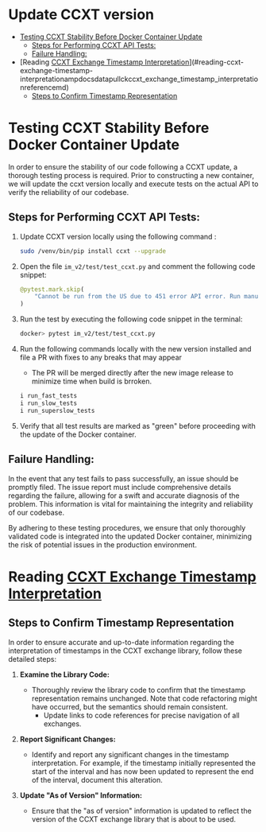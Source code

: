 # Update CCXT version

<!-- toc -->

- [Testing CCXT Stability Before Docker Container Update](#testing-ccxt-stability-before-docker-container-update)
  * [Steps for Performing CCXT API Tests:](#steps-for-performing-ccxt-api-tests)
  * [Failure Handling:](#failure-handling)
- [Reading [CCXT Exchange Timestamp Interpretation](amp/docs/datapull/ck.ccxt_exchange_timestamp_interpretation.reference.md)](#reading-ccxt-exchange-timestamp-interpretationampdocsdatapullckccxt_exchange_timestamp_interpretationreferencemd)
  * [Steps to Confirm Timestamp Representation](#steps-to-confirm-timestamp-representation)

<!-- tocstop -->

# Testing CCXT Stability Before Docker Container Update

In order to ensure the stability of our code following a CCXT update, a
thorough testing process is required. Prior to constructing a new container, we
will update the ccxt version locally and execute tests on the actual API to
verify the reliability of our codebase.

## Steps for Performing CCXT API Tests:

1. Update CCXT version locally using the following command :

   ```bash
   sudo /venv/bin/pip install ccxt --upgrade
   ```

2. Open the file `im_v2/test/test_ccxt.py` and comment the following code
   snippet:

   ```python
   @pytest.mark.skip(
       "Cannot be run from the US due to 451 error API error. Run manually."
   )
   ```

3. Run the test by executing the following code snippet in the terminal:

   ```bash
   docker> pytest im_v2/test/test_ccxt.py
   ```

4. Run the following commands locally with the new version installed and file a
   PR with fixes to any breaks that may appear
   - The PR will be merged directly after the new image release to minimize time
     when build is brroken.

   ```bash
   i run_fast_tests
   i run_slow_tests
   i run_superslow_tests
   ```

5. Verify that all test results are marked as "green" before proceeding with the
   update of the Docker container.

## Failure Handling:

In the event that any test fails to pass successfully, an issue should be
promptly filed. The issue report must include comprehensive details regarding
the failure, allowing for a swift and accurate diagnosis of the problem. This
information is vital for maintaining the integrity and reliability of our
codebase.

By adhering to these testing procedures, we ensure that only thoroughly
validated code is integrated into the updated Docker container, minimizing the
risk of potential issues in the production environment.

# Reading [CCXT Exchange Timestamp Interpretation](amp/docs/datapull/ck.ccxt_exchange_timestamp_interpretation.reference.md)

## Steps to Confirm Timestamp Representation

In order to ensure accurate and up-to-date information regarding the
interpretation of timestamps in the CCXT exchange library, follow these detailed
steps:

1. **Examine the Library Code:**
   - Thoroughly review the library code to confirm that the timestamp
     representation remains unchanged. Note that code refactoring might have
     occurred, but the semantics should remain consistent.
     - Update links to code references for precise navigation of all exchanges.

2. **Report Significant Changes:**
   - Identify and report any significant changes in the timestamp
     interpretation. For example, if the timestamp initially represented the
     start of the interval and has now been updated to represent the end of the
     interval, document this alteration.

3. **Update "As of Version" Information:**
   - Ensure that the "as of version" information is updated to reflect the
     version of the CCXT exchange library that is about to be used.
